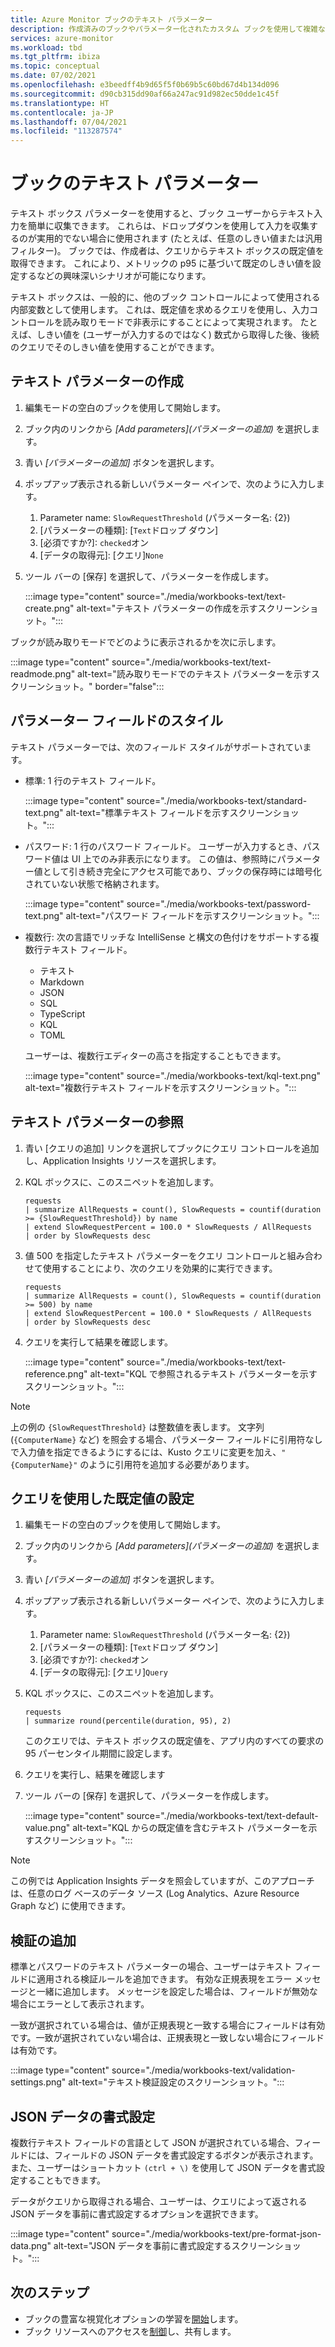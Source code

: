 ```yaml
---
title: Azure Monitor ブックのテキスト パラメーター
description: 作成済みのブックやパラメーター化されたカスタム ブックを使用して複雑なレポート作成を簡素化します。 ブックのテキスト パラメーターの詳細について学習します。
services: azure-monitor
ms.workload: tbd
ms.tgt_pltfrm: ibiza
ms.topic: conceptual
ms.date: 07/02/2021
ms.openlocfilehash: e3beedff4b9d65f5f0b69b5c60bd67d4b134d096
ms.sourcegitcommit: d90cb315dd90af66a247ac91d982ec50dde1c45f
ms.translationtype: HT
ms.contentlocale: ja-JP
ms.lasthandoff: 07/04/2021
ms.locfileid: "113287574"
---
```

# <a name="workbook-text-parameters"></a>ブックのテキスト パラメーター

テキスト ボックス パラメーターを使用すると、ブック ユーザーからテキスト入力を簡単に収集できます。 これらは、ドロップダウンを使用して入力を収集するのが実用的でない場合に使用されます (たとえば、任意のしきい値または汎用フィルター)。 ブックでは、作成者は、クエリからテキスト ボックスの既定値を取得できます。 これにより、メトリックの p95 に基づいて既定のしきい値を設定するなどの興味深いシナリオが可能になります。

テキスト ボックスは、一般的に、他のブック コントロールによって使用される内部変数として使用します。 これは、既定値を求めるクエリを使用し、入力コントロールを読み取りモードで非表示にすることによって実現されます。 たとえば、しきい値を (ユーザーが入力するのではなく) 数式から取得した後、後続のクエリでそのしきい値を使用することができます。

## <a name="creating-a-text-parameter"></a>テキスト パラメーターの作成
1. 編集モードの空白のブックを使用して開始します。
2. ブック内のリンクから _[Add parameters]\(パラメーターの追加\)_ を選択します。
3. 青い _[パラメーターの追加]_ ボタンを選択します。
4. ポップアップ表示される新しいパラメーター ペインで、次のように入力します。
    1. Parameter name: `SlowRequestThreshold` (パラメーター名: {2})
    2. [パラメーターの種類]\: [`Text`ドロップ ダウン]
    3. [必須ですか?]\: `checked`オン
    4. [データの取得元]\: [クエリ]`None`
5. ツール バーの [保存] を選択して、パラメーターを作成します。

    :::image type="content" source="./media/workbooks-text/text-create.png" alt-text="テキスト パラメーターの作成を示すスクリーンショット。":::

ブックが読み取りモードでどのように表示されるかを次に示します。

:::image type="content" source="./media/workbooks-text/text-readmode.png" alt-text="読み取りモードでのテキスト パラメーターを示すスクリーンショット。" border="false":::

## <a name="parameter-field-style"></a>パラメーター フィールドのスタイル
テキスト パラメーターでは、次のフィールド スタイルがサポートされています。

- 標準: 1 行のテキスト フィールド。

     :::image type="content" source="./media/workbooks-text/standard-text.png" alt-text="標準テキスト フィールドを示すスクリーンショット。":::

- パスワード: 1 行のパスワード フィールド。 ユーザーが入力するとき、パスワード値は UI 上でのみ非表示になります。 この値は、参照時にパラメーター値として引き続き完全にアクセス可能であり、ブックの保存時には暗号化されていない状態で格納されます。

     :::image type="content" source="./media/workbooks-text/password-text.png" alt-text="パスワード フィールドを示すスクリーンショット。":::

- 複数行: 次の言語でリッチな IntelliSense と構文の色付けをサポートする複数行テキスト フィールド。
    - テキスト
    - Markdown
    - JSON
    - SQL
    - TypeScript
    - KQL
    - TOML

    ユーザーは、複数行エディターの高さを指定することもできます。

     :::image type="content" source="./media/workbooks-text/kql-text.png" alt-text="複数行テキスト フィールドを示すスクリーンショット。":::

## <a name="referencing-a-text-parameter"></a>テキスト パラメーターの参照
1. 青い [クエリの追加] リンクを選択してブックにクエリ コントロールを追加し、Application Insights リソースを選択します。
2. KQL ボックスに、このスニペットを追加します。
    ```kusto
    requests
    | summarize AllRequests = count(), SlowRequests = countif(duration >= {SlowRequestThreshold}) by name
    | extend SlowRequestPercent = 100.0 * SlowRequests / AllRequests
    | order by SlowRequests desc
    ```
3. 値 500 を指定したテキスト パラメーターをクエリ コントロールと組み合わせて使用することにより、次のクエリを効果的に実行できます。
    ```kusto
    requests
    | summarize AllRequests = count(), SlowRequests = countif(duration >= 500) by name
    | extend SlowRequestPercent = 100.0 * SlowRequests / AllRequests
    | order by SlowRequests desc
    ```
4. クエリを実行して結果を確認します。

    :::image type="content" source="./media/workbooks-text/text-reference.png" alt-text="KQL で参照されるテキスト パラメーターを示すスクリーンショット。":::

> [!NOTE]
> 上の例の `{SlowRequestThreshold}` は整数値を表します。 文字列 (`{ComputerName}` など) を照会する場合、パラメーター フィールドに引用符なしで入力値を指定できるようにするには、Kusto クエリに変更を加え、`"{ComputerName}"` のように引用符を追加する必要があります。

## <a name="setting-default-values-using-queries"></a>クエリを使用した既定値の設定
1. 編集モードの空白のブックを使用して開始します。
2. ブック内のリンクから _[Add parameters]\(パラメーターの追加\)_ を選択します。
3. 青い _[パラメーターの追加]_ ボタンを選択します。
4. ポップアップ表示される新しいパラメーター ペインで、次のように入力します。
    1. Parameter name: `SlowRequestThreshold` (パラメーター名: {2})
    2. [パラメーターの種類]\: [`Text`ドロップ ダウン]
    3. [必須ですか?]\: `checked`オン
    4. [データの取得元]\: [クエリ]`Query`
5. KQL ボックスに、このスニペットを追加します。
    ```kusto
    requests
    | summarize round(percentile(duration, 95), 2)
    ```
    このクエリでは、テキスト ボックスの既定値を、アプリ内のすべての要求の 95 パーセンタイル期間に設定します。
6. クエリを実行し、結果を確認します
7. ツール バーの [保存] を選択して、パラメーターを作成します。

    :::image type="content" source="./media/workbooks-text/text-default-value.png" alt-text="KQL からの既定値を含むテキスト パラメーターを示すスクリーンショット。":::

> [!NOTE]
> この例では Application Insights データを照会していますが、このアプローチは、任意のログ ベースのデータ ソース (Log Analytics、Azure Resource Graph など) に使用できます。

## <a name="adding-validations"></a>検証の追加 

標準とパスワードのテキスト パラメーターの場合、ユーザーはテキスト フィールドに適用される検証ルールを追加できます。 有効な正規表現をエラー メッセージと一緒に追加します。 メッセージを設定した場合は、フィールドが無効な場合にエラーとして表示されます。

一致が選択されている場合は、値が正規表現と一致する場合にフィールドは有効です。一致が選択されていない場合は、正規表現と一致しない場合にフィールドは有効です。

:::image type="content" source="./media/workbooks-text/validation-settings.png" alt-text="テキスト検証設定のスクリーンショット。":::

## <a name="format-json-data"></a>JSON データの書式設定 

複数行テキスト フィールドの言語として JSON が選択されている場合、フィールドには、フィールドの JSON データを書式設定するボタンが表示されます。 また、ユーザーはショートカット `(ctrl + \)` を使用して JSON データを書式設定することもできます。

データがクエリから取得される場合、ユーザーは、クエリによって返される JSON データを事前に書式設定するオプションを選択できます。

:::image type="content" source="./media/workbooks-text/pre-format-json-data.png" alt-text="JSON データを事前に書式設定するスクリーンショット。":::

## <a name="next-steps"></a>次のステップ

* ブックの豊富な視覚化オプションの学習を[開始](./workbooks-overview.md#visualizations)します。
* ブック リソースへのアクセスを[制御](./workbooks-access-control.md)し、共有します。